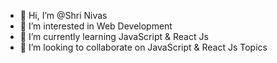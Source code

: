 - 👋 Hi, I’m @Shri Nivas
- 👀 I’m interested in Web Development
- 🌱 I’m currently learning JavaScript & React Js
- 💞️ I’m looking to collaborate on JavaScript & React Js Topics


<!---
shri is a ✨ special ✨ repository because its `README.md` (this file) appears on your GitHub profile.
You can click the Preview link to take a look at your changes.
--->
